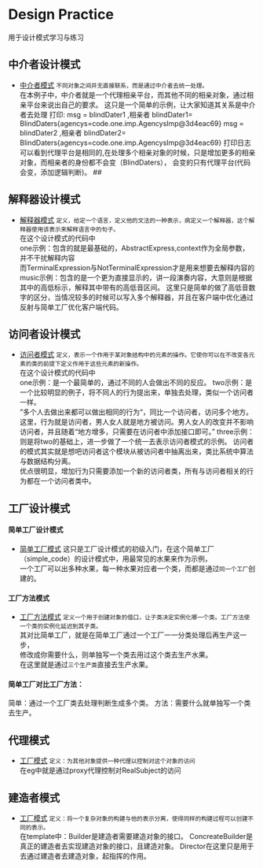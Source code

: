 # Design Practice
用于设计模式学习与练习

## 中介者设计模式
* [中介者模式](https://github.com/qizhou1994/Design-pattern/tree/master/中介者模式/code)
`不同对象之间并无直接联系，而是通过中介者去统一处理。`  
在本例子中，中介者就是一个代理相亲平台，而其他不同的相亲对象，通过相亲平台来说出自己的要求。
这只是一个简单的示例，让大家知道其关系是中介者去处理
打印:
msg = blindDater1 ,相亲者 blindDater1= BlindDaters{agencys=code.one.imp.AgencysImp@3d4eac69}
msg = blindDater2 ,相亲者 blindDater2= BlindDaters{agencys=code.one.imp.AgencysImp@3d4eac69}
打印日志可以看到代理平台是相同的,在处理多个相亲对象的时候，只是增加更多的相亲对象，而相亲者的身份都不会变（BlindDaters），
会变的只有代理平台(代码会变，添加逻辑判断)。 ##

## 解释器设计模式
* [解释器模式](https://github.com/qizhou1994/Design-pattern/tree/master/解释器模式/code)
`定义，给定一个语言，定义他的文法的一种表示，病定义一个解释器，这个解释器使用该表示来解释语言中的句子。`  
在这个设计模式的代码中  
one示例：包含的就是最基础的，AbstractExpress,context作为全局参数，并不干扰解释内容  
而TerminalExpression与NotTerminalExpression才是用来想要去解释内容的  
music示例：包含的是一个更为直接显示的，讲一段演奏内容，大意则是根据其中的高低标示，解释其中带有的高低音区间。
这里只是简单的做了高低音数字的区分，当情况较多的时候可以写入多个解释器，并且在客户端中优化通过反射与简单工厂优化客户端代码。 

## 访问者设计模式
* [访问者模式](https://github.com/qizhou1994/Design-pattern/tree/master/访问者模式/code)
`定义，表示一个作用于某对象结构中的元素的操作。它使你可以在不改变各元素的类的前提下定义作用于这些元素的新操作。`  
在这个设计模式的代码中  
one示例：是一个最简单的，通过不同的人会做出不同的反应。
two示例：是一个比较明显的例子，将不同人的行为提出来，单独去处理，类似一个访问者一样。  
”多个人去做出来都可以做出相同的行为“，同比一个访问者，访问多个地方。这里，行为就是访问者，男人女人就是地方被访问。男人女人的改变并不影响访问者，并且随着“地方增多，只需要在访问者中添加接口即可。”
three示例：则是将two的基础上，进一步做了一个统一去表示访问者模式的示例。
访问者的模式其实就是想吧访问者这个模块从被访问者中抽离出来，类比系统中算法与数据结构分离。  
优点很明显，增加行为只需要添加一个新的访问者类，所有与访问者相关的行为都在一个访问者类中。

## 工厂设计模式
#### 简单工厂设计模式
* [简单工厂模式](https://github.com/qizhou1994/Design-pattern/tree/master/工厂模式/code/simple_code)
这只是工厂设计模式的初级入门，在这个简单工厂（simple_code）的设计模式中，用最常见的水果来作为示例，  
一个工厂可以出多种水果，每一种水果对应者一个类，而都是通过`同一个工厂`创建的。

#### 工厂方法模式
* [工厂方法模式](https://github.com/qizhou1994/Design-pattern/tree/master/工厂模式/code/method)
`定义一个用于创建对象的借口，让子类决定实例化哪一个类。工厂方法使一个类的实例化延迟到其子类。`  
其对比简单工厂，就是在简单工厂通过一个工厂一一分类处理后再生产这一步，  
修改成你需要什么，则单独写一个类去用过这个类去生产水果。  
在这里就是通过`三个生产类`直接去生产水果。

#### 简单工厂对比工厂方法：
简单：通过一个工厂类去处理判断生成多个类。
方法：需要什么就单独写一个类去生产。


## 代理模式
* [工厂模式](https://github.com/qizhou1994/Design-pattern/tree/master/代理模式/code)
`定义：为其他对象提供一种代理以控制对这个对象的访问`  
在eg中就是通过proxy代理控制对RealSubject的访问

## 建造者模式
* [工厂模式](https://github.com/qizhou1994/Design-pattern/tree/master/建造者模式/code)
`定义：将一个复杂对象的构建与他的表示分离，使得同样的构建过程可以创建不同的表示。`  
在template中：Builder是建造者需要建造对象的接口。
ConcreateBuilder是真正的建造者去实现建造对象的接口，且建造对象。
Director在这里只是用于去通过建造者去建造对象，起指挥的作用。 


